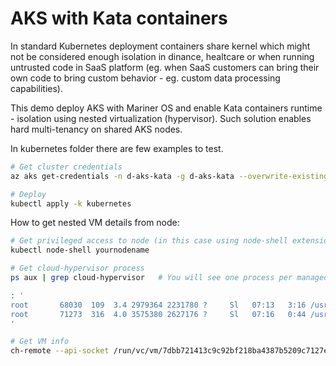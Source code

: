 # AKS with Kata containers
In standard Kubernetes deployment containers share kernel which might not be considered enough isolation in dinance, healtcare or when running untrusted code in SaaS platform (eg. when SaaS customers can bring their own code to bring custom behavior - eg. custom data processing capabilities).

This demo deploy AKS with Mariner OS and enable Kata containers runtime - isolation using nested virtualization (hypervisor). Such solution enables hard multi-tenancy on shared AKS nodes. 


In kubernetes folder there are few examples to test.

```bash
# Get cluster credentials
az aks get-credentials -n d-aks-kata -g d-aks-kata --overwrite-existing --admin

# Deploy
kubectl apply -k kubernetes
```

How to get nested VM details from node:

```bash
# Get privileged access to node (in this case using node-shell extension)
kubectl node-shell yournodename

# Get cloud-hypervisor process
ps aux | grep cloud-hypervisor   # You will see one process per managed VM and you can see its management api socket

: '
root       68030  109  3.4 2979364 2231780 ?     Sl   07:13   3:16 /usr/bin/cloud-hypervisor --api-socket /run/vc/vm/7dbb721413c9c92bf218ba4387b5209c7127e390485b1cdaa9a6a026448bfd91/clh-api.sock
root       71273  316  4.0 3575380 2627176 ?     Sl   07:16   0:44 /usr/bin/cloud-hypervisor --api-socket /run/vc/vm/16dd8e263fabe20e723608ae701024affc07e05add8199d03aaba9938c042c17/clh-api.sock
'

# Get VM info
ch-remote --api-socket /run/vc/vm/7dbb721413c9c92bf218ba4387b5209c7127e390485b1cdaa9a6a026448bfd91/clh-api.sock info   
```